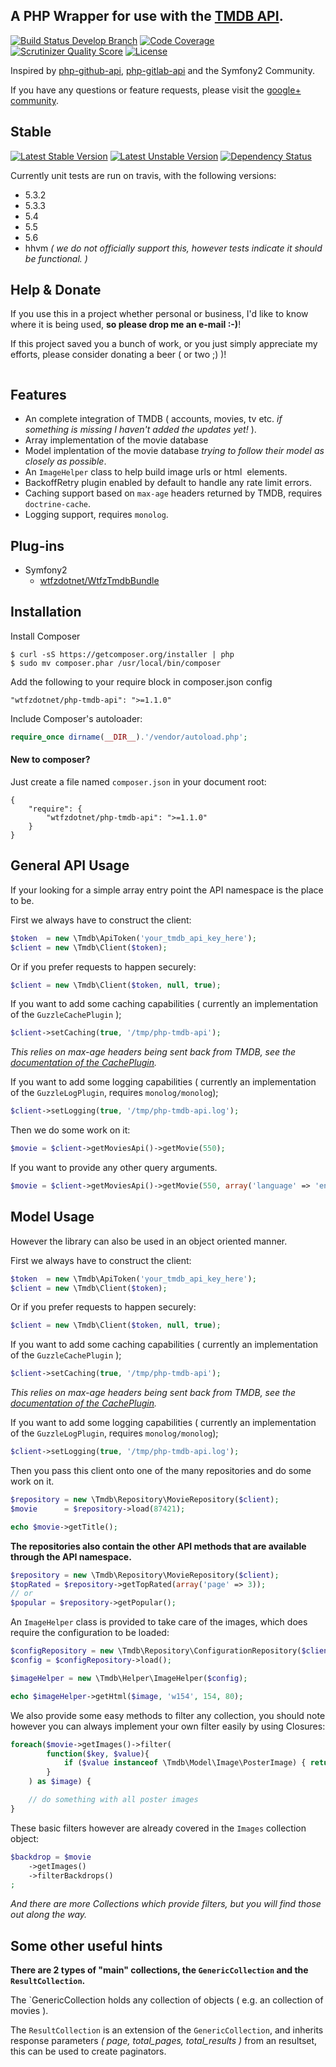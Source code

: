 A PHP Wrapper for use with the [TMDB API](http://http://docs.themoviedb.apiary.io/).
---------------
[![Build Status Develop Branch](https://travis-ci.org/wtfzdotnet/php-tmdb-api.png?branch=develop)](https://travis-ci.org/wtfzdotnet/php-tmdb-api)
[![Code Coverage](https://scrutinizer-ci.com/g/wtfzdotnet/php-tmdb-api/badges/coverage.png?s=d416e063debb3b400e9b1bc9db019f54cc1dc40e)](https://scrutinizer-ci.com/g/wtfzdotnet/php-tmdb-api/)
[![Scrutinizer Quality Score](https://scrutinizer-ci.com/g/wtfzdotnet/php-tmdb-api/badges/quality-score.png?s=dad36710f36335bdeffeaf2ac256c222862832fa)](https://scrutinizer-ci.com/g/wtfzdotnet/php-tmdb-api/)
[![License](https://poser.pugx.org/wtfzdotnet/php-tmdb-api/license.png)](https://packagist.org/packages/wtfzdotnet/php-tmdb-api)

Inspired by [php-github-api](https://github.com/KnpLabs/php-github-api), [php-gitlab-api](https://github.com/m4tthumphrey/php-gitlab-api/) and the Symfony2 Community.

If you have any questions or feature requests, please visit the [google+ community](https://plus.google.com/communities/113544625011244846907).

Stable
----------------

[![Latest Stable Version](https://poser.pugx.org/wtfzdotnet/php-tmdb-api/v/stable.png)](https://packagist.org/packages/wtfzdotnet/php-tmdb-api)
[![Latest Unstable Version](https://poser.pugx.org/wtfzdotnet/php-tmdb-api/v/unstable.png)](https://packagist.org/packages/wtfzdotnet/php-tmdb-api)
[![Dependency Status](https://www.versioneye.com/user/projects/530a7514ec137594df000010/badge.png)](https://www.versioneye.com/user/projects/530a7514ec137594df000010)

Currently unit tests are run on travis, with the following versions:

- 5.3.2
- 5.3.3
- 5.4
- 5.5
- 5.6
- hhvm _( we do not officially support this, however tests indicate it should be functional. )_

Help & Donate
--------------

If you use this in a project whether personal or business, I'd like to know where it is being used, __so please drop me an e-mail :-)__!

If this project saved you a bunch of work, or you just simply appreciate my efforts, please consider donating a beer ( or two ;) )!

<a href="https://www.paypal.com/cgi-bin/webscr?cmd=_s-xclick&hosted_button_id=SMLZ362KQ8K8W"><img alt="" border="0" src="https://www.paypalobjects.com/en_US/i/btn/btn_donateCC_LG.gif"></a>

Features
--------

- An complete integration of TMDB ( accounts, movies, tv etc. _if something is missing I haven't added the updates yet!_ ).
- Array implementation of the movie database
- Model implentation of the movie database _trying to follow their model as closely as possible_.
- An `ImageHelper` class to help build image urls or html <img> elements.
- BackoffRetry plugin enabled by default to handle any rate limit errors.
- Caching support based on `max-age` headers returned by TMDB, requires `doctrine-cache`.
- Logging support, requires `monolog`.

Plug-ins
--------

- Symfony2
  - [wtfzdotnet/WtfzTmdbBundle](https://github.com/wtfzdotnet/WtfzTmdbBundle)

Installation
------------
Install Composer

```
$ curl -sS https://getcomposer.org/installer | php
$ sudo mv composer.phar /usr/local/bin/composer
```

Add the following to your require block in composer.json config

```
"wtfzdotnet/php-tmdb-api": ">=1.1.0"
```

Include Composer's autoloader:


```php
require_once dirname(__DIR__).'/vendor/autoload.php';
```

#### New to composer?

Just create a file named `composer.json` in your document root:

```
{
    "require": {
        "wtfzdotnet/php-tmdb-api": ">=1.1.0"
    }
}
```

General API Usage
-----------------

If your looking for a simple array entry point the API namespace is the place to be.

First we always have to construct the client:

```php
$token  = new \Tmdb\ApiToken('your_tmdb_api_key_here');
$client = new \Tmdb\Client($token);
```

Or if you prefer requests to happen securely:

```php
$client = new \Tmdb\Client($token, null, true);
```

If you want to add some caching capabilities ( currently an implementation of the `GuzzleCachePlugin` );

```php
$client->setCaching(true, '/tmp/php-tmdb-api');
```

_This relies on max-age headers being sent back from TMDB, see the [documentation of the CachePlugin](http://guzzle.readthedocs.org/en/latest/plugins/cache-plugin.html)._

If you want to add some logging capabilities ( currently an implementation of the `GuzzleLogPlugin`, requires `monolog/monolog`);

```php
$client->setLogging(true, '/tmp/php-tmdb-api.log');
```

Then we do some work on it:

```php
$movie = $client->getMoviesApi()->getMovie(550);
```

If you want to provide any other query arguments.

```php
$movie = $client->getMoviesApi()->getMovie(550, array('language' => 'en'));
```

Model Usage
-----------

However the library can also be used in an object oriented manner.

First we always have to construct the client:

```php
$token  = new \Tmdb\ApiToken('your_tmdb_api_key_here');
$client = new \Tmdb\Client($token);
```

Or if you prefer requests to happen securely:

```php
$client = new \Tmdb\Client($token, null, true);
```

If you want to add some caching capabilities ( currently an implementation of the `GuzzleCachePlugin` );

```php
$client->setCaching(true, '/tmp/php-tmdb-api');
```

_This relies on max-age headers being sent back from TMDB, see the [documentation of the CachePlugin](http://guzzle.readthedocs.org/en/latest/plugins/cache-plugin.html)._

If you want to add some logging capabilities ( currently an implementation of the `GuzzleLogPlugin`, requires `monolog/monolog`);

```php
$client->setLogging(true, '/tmp/php-tmdb-api.log');
```

Then you pass this client onto one of the many repositories and do some work on it.

```php
$repository = new \Tmdb\Repository\MovieRepository($client);
$movie      = $repository->load(87421);

echo $movie->getTitle();
```

__The repositories also contain the other API methods that are available through the API namespace.__

```php
$repository = new \Tmdb\Repository\MovieRepository($client);
$topRated = $repository->getTopRated(array('page' => 3));
// or
$popular = $repository->getPopular();
```

An `ImageHelper` class is provided to take care of the images, which does require the configuration to be loaded:

```php
$configRepository = new \Tmdb\Repository\ConfigurationRepository($client);
$config = $configRepository->load();

$imageHelper = new \Tmdb\Helper\ImageHelper($config);

echo $imageHelper->getHtml($image, 'w154', 154, 80);
```

We also provide some easy methods to filter any collection, you should note however you can always implement your own filter easily by using Closures:

```php
foreach($movie->getImages()->filter(
        function($key, $value){
            if ($value instanceof \Tmdb\Model\Image\PosterImage) { return true; }
        }
    ) as $image) {

    // do something with all poster images
}
```

These basic filters however are already covered in the `Images` collection object:

```php
$backdrop = $movie
    ->getImages()
    ->filterBackdrops()
;
```
_And there are more Collections which provide filters, but you will find those out along the way._

Some other useful hints
-----------------------

__There are 2 types of "main" collections, the `GenericCollection` and the `ResultCollection`.__

The `GenericCollection holds any collection of objects ( e.g. an collection of movies ).

The `ResultCollection` is an extension of the `GenericCollection`, and inherits response parameters _( page, total_pages, total_results )_ from an resultset,
this can be used to create paginators.